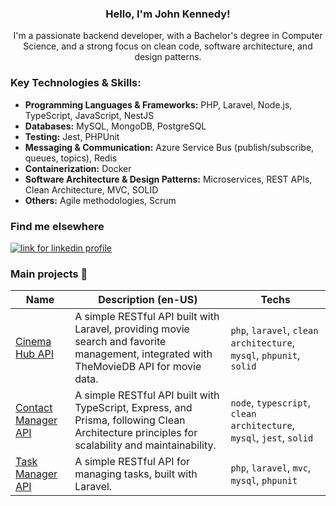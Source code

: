 <div align="center">
  <h3>Hello, I'm John Kennedy!</h3>
I'm a passionate backend developer, with a Bachelor's degree in Computer Science, and a strong focus on clean code, software architecture, and design patterns.
</div>

### Key Technologies & Skills:
- **Programming Languages & Frameworks:** PHP, Laravel, Node.js, TypeScript, JavaScript, NestJS
- **Databases:** MySQL, MongoDB, PostgreSQL
- **Testing:** Jest, PHPUnit
- **Messaging & Communication:** Azure Service Bus (publish/subscribe, queues, topics), Redis
- **Containerization:** Docker
- **Software Architecture & Design Patterns:** Microservices, REST APIs, Clean Architecture, MVC, SOLID
- **Others:** Agile methodologies, Scrum

### Find me elsewhere 

<a style="display:inline-block" href="https://linkedin.com/in/johnkmedeiros/" target="_blank"><img alt="link for linkedin profile" title="My LinkedIn profile" src="https://img.shields.io/badge/LinkedIn-0077B5?style=for-the-badge&logo=linkedin&logoColor=white" /></a>

### Main projects 🚀

| Name | Description (en-US) | Techs |
|---------|-----------|-------------|
| [Cinema Hub API](https://github.com/johnkmedeiros/cinema-hub-api) | A simple RESTful API built with Laravel, providing movie search and favorite management, integrated with TheMovieDB API for movie data. | `php`, `laravel`, `clean architecture`, `mysql`, `phpunit`, `solid` |
| [Contact Manager API](https://github.com/johnkmedeiros/contact-manager-api) | A simple RESTful API built with TypeScript, Express, and Prisma, following Clean Architecture principles for scalability and maintainability. | `node`, `typescript`, `clean architecture`, `mysql`, `jest`, `solid` |
| [Task Manager API](https://github.com/johnkmedeiros/task-manager-api) | A simple RESTful API for managing tasks, built with Laravel. | `php`, `laravel`, `mvc`, `mysql`, `phpunit` |
